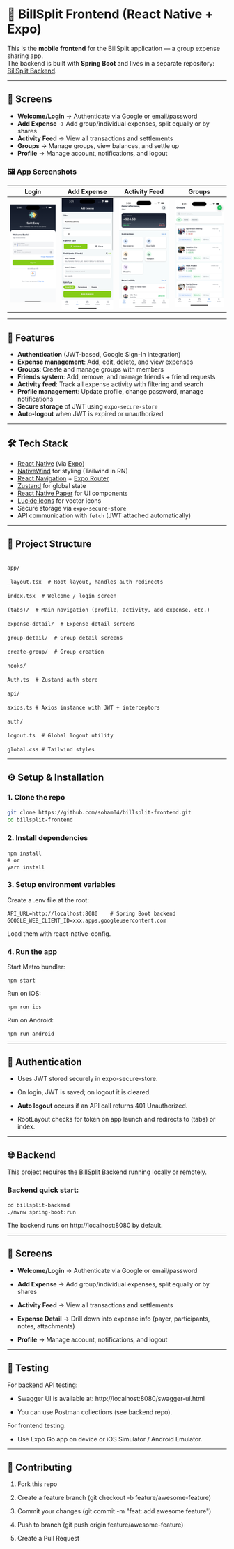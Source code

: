 # 📱 BillSplit Frontend (React Native + Expo)

This is the **mobile frontend** for the BillSplit application — a group expense sharing app.  
The backend is built with **Spring Boot** and lives in a separate repository: [BillSplit Backend](https://github.com/soham04/billsplit).

---
## 📸 Screens

- **Welcome/Login** → Authenticate via Google or email/password  
- **Add Expense** → Add group/individual expenses, split equally or by shares  
- **Activity Feed** → View all transactions and settlements  
- **Groups** → Manage groups, view balances, and settle up  
- **Profile** → Manage account, notifications, and logout  

### 🖼️ App Screenshots

| Login | Add Expense | Activity Feed | Groups |
|:--:|:--:|:--:|:--:|
| <img src="./screenshots/screenshot_1.png" width="250"/> | <img src="./screenshots/screenshot_2.jpeg" width="250"/> | <img src="./screenshots/screenshot_3.jpeg" width="250"/> | <img src="./screenshots/screenshot_4.jpeg" width="250"/> |

---

## 🚀 Features

- **Authentication** (JWT-based, Google Sign-In integration)  
- **Expense management**: Add, edit, delete, and view expenses  
- **Groups**: Create and manage groups with members  
- **Friends system**: Add, remove, and manage friends + friend requests  
- **Activity feed**: Track all expense activity with filtering and search  
- **Profile management**: Update profile, change password, manage notifications  
- **Secure storage** of JWT using `expo-secure-store`  
- **Auto-logout** when JWT is expired or unauthorized  

---

## 🛠️ Tech Stack

- [React Native](https://reactnative.dev/) (via [Expo](https://expo.dev/))  
- [NativeWind](https://www.nativewind.dev/) for styling (Tailwind in RN)  
- [React Navigation](https://reactnavigation.org/) + [Expo Router](https://expo.github.io/router/)  
- [Zustand](https://github.com/pmndrs/zustand) for global state  
- [React Native Paper](https://callstack.github.io/react-native-paper/) for UI components  
- [Lucide Icons](https://lucide.dev/) for vector icons  
- Secure storage via `expo-secure-store`  
- API communication with `fetch` (JWT attached automatically)  

---

## 📂 Project Structure
```

app/

_layout.tsx  # Root layout, handles auth redirects

index.tsx  # Welcome / login screen

(tabs)/  # Main navigation (profile, activity, add expense, etc.)

expense-detail/  # Expense detail screens

group-detail/  # Group detail screens

create-group/  # Group creation

hooks/

Auth.ts  # Zustand auth store

api/

axios.ts # Axios instance with JWT + interceptors

auth/

logout.ts  # Global logout utility

global.css # Tailwind styles

```
---

## ⚙️ Setup & Installation

### 1. Clone the repo

```bash
git clone https://github.com/soham04/billsplit-frontend.git
cd billsplit-frontend
```

### **2. Install dependencies**

```
npm install
# or
yarn install
```

### **3. Setup environment variables**

  

Create a .env file at the root:

```
API_URL=http://localhost:8080    # Spring Boot backend
GOOGLE_WEB_CLIENT_ID=xxx.apps.googleusercontent.com
```

Load them with react-native-config.

  

### **4. Run the app**

  

Start Metro bundler:

```
npm start
```

Run on iOS:

```
npm run ios
```

Run on Android:

```
npm run android
```

----------

## **🔑 Authentication**

-   Uses JWT stored securely in expo-secure-store.
    
-   On login, JWT is saved; on logout it is cleared.
    
-   **Auto logout** occurs if an API call returns 401 Unauthorized.
    
-   RootLayout checks for token on app launch and redirects to (tabs) or index.
    

----------

## **🌐 Backend**

  

This project requires the [BillSplit Backend](https://github.com/soham04/billsplit) running locally or remotely.

  

### **Backend quick start:**

```
cd billsplit-backend
./mvnw spring-boot:run
```

The backend runs on http://localhost:8080 by default.

----------

## **📸 Screens**

-   **Welcome/Login** → Authenticate via Google or email/password
    
-   **Add Expense** → Add group/individual expenses, split equally or by shares
    
-   **Activity Feed** → View all transactions and settlements
    
-   **Expense Detail** → Drill down into expense info (payer, participants, notes, attachments)
    
-   **Profile** → Manage account, notifications, and logout
    

----------

## **🧪 Testing**

  

For backend API testing:

-   Swagger UI is available at: http://localhost:8080/swagger-ui.html
    
-   You can use Postman collections (see backend repo).
    

  

For frontend testing:

-   Use Expo Go app on device or iOS Simulator / Android Emulator.
    

----------

## **🤝 Contributing**

1.  Fork this repo
    
2.  Create a feature branch (git checkout -b feature/awesome-feature)
    
3.  Commit your changes (git commit -m "feat: add awesome feature")
    
4.  Push to branch (git push origin feature/awesome-feature)
    
5.  Create a Pull Request
    
